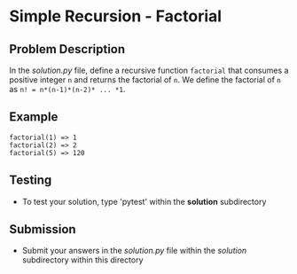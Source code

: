 # Simple Recursion - Factorial

## Problem Description
In the *solution.py* file, define a recursive function `factorial` that consumes a positive integer `n` and returns the factorial of `n`. We define the factorial of `n` as `n! = n*(n-1)*(n-2)* ... *1`.

## Example
```
factorial(1) => 1
factorial(2) => 2
factorial(5) => 120
```


## Testing
* To test your solution, type 'pytest' within the **solution** subdirectory

## Submission
* Submit your answers in the *solution.py* file within the *solution* subdirectory within this directory
